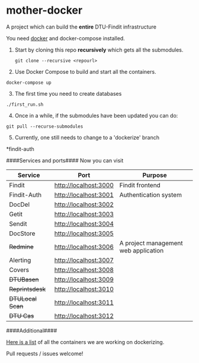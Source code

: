 # mother-docker
A project which can build the **entire** DTU-Findit infrastructure

You need [docker](https://www.docker.com) and docker-compose installed.


1. Start by cloning this repo **recursively** which gets all the submodules.

   `git clone --recursive <repourl>`

2. Use Docker Compose to build and start all the containers.

  `docker-compose up`

3. The first time you need to create databases
 
 `./first_run.sh`


4. Once in a while, if the submodules have been updated you can do:

 `git pull --recurse-submodules`


5. Currently, one still needs to change to a 'dockerize' branch

*findit-auth


####Services and ports####
Now you can visit

|Service | Port | Purpose |
|--------|------|---------|
|Findit  |      <http://localhost:3000> | Findit frontend|
|Findit-Auth |  <http://localhost:3001> | Authentication system |
|DocDel |       <http://localhost:3002> | |
|Getit |        <http://localhost:3003> | |
|Sendit  |      <http://localhost:3004> | |
|DocStore |     <http://localhost:3005> | |
|~~Redmine~~ |  <http://localhost:3006> | A project management web application |
|Alerting  |    <http://localhost:3007> | |
|Covers  |      <http://localhost:3008> | |
|~~DTUBasen~~ | <http://localhost:3009> | |
|~~Reprintsdesk~~  |    <http://localhost:3010> | |
|~~DTULocal Scan~~  |    <http://localhost:3011> | |
|~~DTU Cas~~  |    <http://localhost:3012> | |

####Additional####

[Here is a list](https://github.com/dtulibrary/mother-docker/issues/1) of all the containers we are working on dockerizing.

Pull requests / issues welcome!
